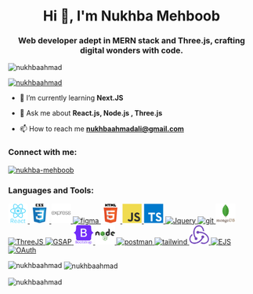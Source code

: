 <h1 align="center">Hi 👋, I'm Nukhba Mehboob</h1>
<h3 align="center">Web developer adept in MERN stack and Three.js, crafting digital wonders with code.</h3>


<p align="left"> <img src="https://komarev.com/ghpvc/?username=nukhbaahmad&label=Profile%20views&color=0e75b6&style=flat" alt="nukhbaahmad" /> </p>

<p align="left"> <a href="https://github.com/ryo-ma/github-profile-trophy"><img src="https://github-profile-trophy.vercel.app/?username=nukhbaahmad" alt="nukhbaahmad" /></a> </p>

- 🌱 I’m currently learning **Next.JS**

- 💬 Ask me about **React.js, Node.js , Three.js**

- 📫 How to reach me **nukhbaahmadali@gmail.com**

<h3 align="left">Connect with me:</h3>
<p align="left">
<a href="https://linkedin.com/in/nukhba-mehboob" target="blank"><img align="center" src="https://raw.githubusercontent.com/rahuldkjain/github-profile-readme-generator/master/src/images/icons/Social/linked-in-alt.svg" alt="nukhba-mehboob" height="30" width="40" /></a>
</p>

<h3 align="left">Languages and Tools:</h3>
<p align="left">
  <a href="https://reactjs.org/" target="_blank" rel="noreferrer">
    <img
      src="https://raw.githubusercontent.com/devicons/devicon/master/icons/react/react-original-wordmark.svg"
      alt="react"
      width="40"
      height="40" />
  </a>
 
  <a href="https://www.w3schools.com/css/" target="_blank" rel="noreferrer">
    <img
      src="https://raw.githubusercontent.com/devicons/devicon/master/icons/css3/css3-original-wordmark.svg"
      alt="css3"
      width="40"
      height="40" />
  </a>
  <a href="https://expressjs.com" target="_blank" rel="noreferrer">
    <img
      src="https://raw.githubusercontent.com/devicons/devicon/master/icons/express/express-original-wordmark.svg"
      alt="express"
      width="40"
      height="40" />
  </a>
  <a href="https://www.figma.com/" target="_blank" rel="noreferrer">
    <img
      src="https://www.vectorlogo.zone/logos/figma/figma-icon.svg"
      alt="figma"
      width="40"
      height="40" />
  </a>
 
  <a href="https://www.w3.org/html/" target="_blank" rel="noreferrer">
    <img
      src="https://raw.githubusercontent.com/devicons/devicon/master/icons/html5/html5-original-wordmark.svg"
      alt="html5"
      width="40"
      height="40" />
  </a>
    <a
    href="https://developer.mozilla.org/en-US/docs/Web/JavaScript"
    target="_blank"
    rel="noreferrer">
    <img
      src="https://raw.githubusercontent.com/devicons/devicon/master/icons/javascript/javascript-original.svg"
      alt="javascript"
      width="40"
      height="40" />
  </a>

  <a href="https://www.typescriptlang.org/" target="_blank" rel="noreferrer">
    <img
      src="https://raw.githubusercontent.com/devicons/devicon/master/icons/typescript/typescript-original.svg"
      alt="typescript"
      width="40"
      height="40" />
  </a>

  <a href="https://jquery.com/" target="_blank" rel="noreferrer">
    <img
      src="https://www.svgrepo.com/show/353940/jquery.svg"
      alt="Jquery"
      width="40"
      height="40" />
  </a>
   <a href="https://git-scm.com/" target="_blank" rel="noreferrer">
    <img
      src="https://www.vectorlogo.zone/logos/git-scm/git-scm-icon.svg"
      alt="git"
      width="40"
      height="40" />
  </a>
  <a href="https://www.mongodb.com/" target="_blank" rel="noreferrer">
    <img
      src="https://raw.githubusercontent.com/devicons/devicon/master/icons/mongodb/mongodb-original-wordmark.svg"
      alt="mongodb"
      width="40"
      height="40" />
  </a>

   <a href="https://threejs.org/" target="_blank" rel="noreferrer">
    <img
      src="https://upload.wikimedia.org/wikipedia/commons/thumb/3/3f/Three.js_Icon.svg/1024px-Three.js_Icon.svg.png"
      alt="ThreeJS"
      width="40"
      height="40" />
  </a>

  <a href="https://gsap.com/" target="_blank" rel="noreferrer">
    <img
      src="https://cdn.worldvectorlogo.com/logos/gsap-greensock.svg"
      alt="GSAP"
      width="40"
      height="40" />
  </a>
   <a href="https://getbootstrap.com" target="_blank" rel="noreferrer">
    <img
      src="https://raw.githubusercontent.com/devicons/devicon/master/icons/bootstrap/bootstrap-plain-wordmark.svg"
      alt="bootstrap"
      width="40"
      height="40" />
  </a>
  <a href="https://nodejs.org" target="_blank" rel="noreferrer">
    <img
      src="https://raw.githubusercontent.com/devicons/devicon/master/icons/nodejs/nodejs-original-wordmark.svg"
      alt="nodejs"
      width="40"
      height="40" />
  </a>
  <a href="https://postman.com" target="_blank" rel="noreferrer">
    <img
      src="https://www.vectorlogo.zone/logos/getpostman/getpostman-icon.svg"
      alt="postman"
      width="40"
      height="40" />
  </a>

 
  <a href="https://tailwindcss.com/" target="_blank" rel="noreferrer">
    <img
      src="https://www.vectorlogo.zone/logos/tailwindcss/tailwindcss-icon.svg"
      alt="tailwind"
      width="40"
      height="40" />
  </a>


   <a href="https://redux.js.org" target="_blank" rel="noreferrer">
    <img
      src="https://raw.githubusercontent.com/devicons/devicon/master/icons/redux/redux-original.svg"
      alt="redux"
      width="40"
      height="40" />
  </a>


  <a href="https://ejs.co/" target="_blank" rel="noreferrer">
    <img
      src="https://www.svgrepo.com/show/373574/ejs.svg"
      alt="EJS"
      width="40"
      height="40" />
  </a>
 
  <a href="https://oauth.net/2/" target="_blank" rel="noreferrer">
    <img
      src="https://upload.wikimedia.org/wikipedia/commons/d/d2/Oauth_logo.svg"
      alt="OAuth"
      width="40"
      height="40" />
  </a>
</p>

<p><img align="left" src="https://github-readme-stats.vercel.app/api/top-langs?username=nukhbaahmad&show_icons=true&locale=en&layout=compact" alt="nukhbaahmad" /></p>

<p>&nbsp;<img align="center" src="https://github-readme-stats.vercel.app/api?username=nukhbaahmad&show_icons=true&locale=en" alt="nukhbaahmad" /></p>

<p><img align="center" src="https://github-readme-streak-stats.herokuapp.com/?user=nukhbaahmad&" alt="nukhbaahmad" /></p>
